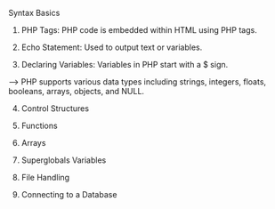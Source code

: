  Syntax Basics

1. PHP Tags: PHP code is embedded within HTML using PHP tags.

2. Echo Statement: Used to output text or variables.

3. Declaring Variables: Variables in PHP start with a $ sign.

--> PHP supports various data types including strings, integers, floats, booleans, arrays, objects, and NULL.

4. Control Structures

5. Functions

6. Arrays

7. Superglobals Variables

8. File Handling

9. Connecting to a Database

